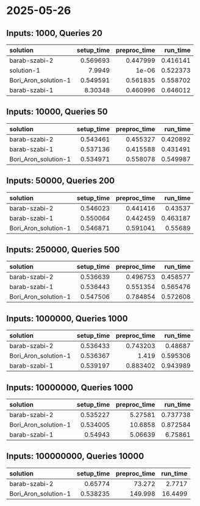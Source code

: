 # 2025-05-26

## Inputs: 1000, Queries 20

| solution             |   setup_time |   preproc_time |   run_time |
|:---------------------|-------------:|---------------:|-----------:|
| barab-szabi-2        |     0.569693 |       0.447999 |   0.416141 |
| solution-1           |     7.9949   |       1e-06    |   0.522373 |
| Bori_Aron_solution-1 |     0.549591 |       0.561835 |   0.558702 |
| barab-szabi-1        |     8.30348  |       0.460996 |   0.646012 |

## Inputs: 10000, Queries 50

| solution             |   setup_time |   preproc_time |   run_time |
|:---------------------|-------------:|---------------:|-----------:|
| barab-szabi-2        |     0.543461 |       0.455327 |   0.420892 |
| barab-szabi-1        |     0.537136 |       0.415588 |   0.431491 |
| Bori_Aron_solution-1 |     0.534971 |       0.558078 |   0.549987 |

## Inputs: 50000, Queries 200

| solution             |   setup_time |   preproc_time |   run_time |
|:---------------------|-------------:|---------------:|-----------:|
| barab-szabi-2        |     0.546023 |       0.441416 |   0.43537  |
| barab-szabi-1        |     0.550064 |       0.442459 |   0.463187 |
| Bori_Aron_solution-1 |     0.546871 |       0.591041 |   0.55689  |

## Inputs: 250000, Queries 500

| solution             |   setup_time |   preproc_time |   run_time |
|:---------------------|-------------:|---------------:|-----------:|
| barab-szabi-2        |     0.536639 |       0.496753 |   0.458577 |
| barab-szabi-1        |     0.536443 |       0.551354 |   0.565476 |
| Bori_Aron_solution-1 |     0.547506 |       0.784854 |   0.572608 |

## Inputs: 1000000, Queries 1000

| solution             |   setup_time |   preproc_time |   run_time |
|:---------------------|-------------:|---------------:|-----------:|
| barab-szabi-2        |     0.536433 |       0.743203 |   0.48687  |
| Bori_Aron_solution-1 |     0.536367 |       1.419    |   0.595306 |
| barab-szabi-1        |     0.539197 |       0.883402 |   0.943989 |

## Inputs: 10000000, Queries 1000

| solution             |   setup_time |   preproc_time |   run_time |
|:---------------------|-------------:|---------------:|-----------:|
| barab-szabi-2        |     0.535227 |        5.27581 |   0.737738 |
| Bori_Aron_solution-1 |     0.534005 |       10.6858  |   0.872584 |
| barab-szabi-1        |     0.54943  |        5.06639 |   6.75861  |

## Inputs: 100000000, Queries 10000

| solution             |   setup_time |   preproc_time |   run_time |
|:---------------------|-------------:|---------------:|-----------:|
| barab-szabi-2        |     0.65774  |         73.272 |     2.7717 |
| Bori_Aron_solution-1 |     0.538235 |        149.998 |    16.4499 |